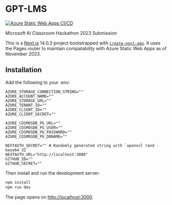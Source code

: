 # GPT-LMS

[![Azure Static Web Apps CI/CD](https://github.com/tkhv/gpt-lms/actions/workflows/azure-static-web-apps-icy-plant-0291c0a0f.yml/badge.svg?branch=prod)](https://github.com/tkhv/gpt-lms/actions/workflows/azure-static-web-apps-icy-plant-0291c0a0f.yml)

Microsoft AI Classroom Hackathon 2023 Submission

This is a [Next.js](https://nextjs.org/) 14.0.3 project bootstrapped with [`create-next-app`](https://github.com/vercel/next.js/tree/canary/packages/create-next-app). It uses the Pages router to maintain compatability with Azure Static Web Apps as of November 2023.

## Installation

Add the following to your .env:

```
AZURE_STORAGE_CONNECTION_STRING=""
AZURE_ACCOUNT_NAME=""
AZURE_STORAGE_URL=""
AZURE_TENANT_ID=""
AZURE_CLIENT_ID=""
AZURE_CLIENT_SECRET=""

AZURE_COSMOSDB_PG_URL=""
AZURE_COSMOSDB_PG_USER=""
AZURE_COSMOSDB_PG_PASSWORD=""
AZURE_COSMOSDB_PG_DBNAME=""

NEXTAUTH_SECRET="" # Randomly generated string with `openssl rand -base64 32`
NEXTAUTH_URL="http://localhost:3000"
GITHUB_ID=""
GITHUB_SECRET=""
```

Then install and run the development server:

```bash
npm install
npm run dev
```

The page opens on [http://localhost:3000](http://localhost:3000).
